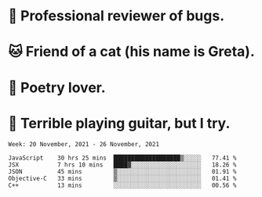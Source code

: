 # 🐛 Professional reviewer of bugs.
# 🐱 Friend of a cat (his name is Greta).
# 📜 Poetry lover.
# 🎸 Terrible playing guitar, but I try.

<!--START_SECTION:waka-->
```text
Week: 20 November, 2021 - 26 November, 2021

JavaScript    30 hrs 25 mins  ███████████████████▒░░░░░   77.41 % 
JSX           7 hrs 10 mins   ████▓░░░░░░░░░░░░░░░░░░░░   18.26 % 
JSON          45 mins         ▒░░░░░░░░░░░░░░░░░░░░░░░░   01.91 % 
Objective-C   33 mins         ▒░░░░░░░░░░░░░░░░░░░░░░░░   01.41 % 
C++           13 mins         ░░░░░░░░░░░░░░░░░░░░░░░░░   00.56 % 
```
<!--END_SECTION:waka-->
